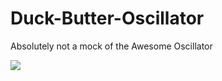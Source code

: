 # Duck-Butter-Oscillator

Absolutely not a mock of the Awesome Oscillator

<img src="https://i.imgur.com/jT2vFG4.png">
